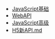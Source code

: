 
- [JavaScript基础 ](js/01-JavaScript基础.md)
- [WebAPI](js/02-WebAPI.md)
- [JavaScript高级](js/03-JavaScript高级.md)
- [H5新API.md](js/H5新API.md)